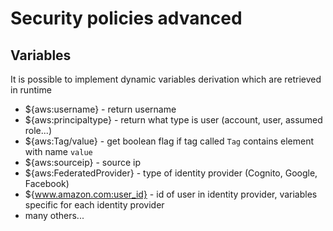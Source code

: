 # Security policies advanced

## Variables
It is possible to implement dynamic variables derivation which are retrieved in runtime

* ${aws:username} - return username
* ${aws:principaltype} - return what type is user (account, user, assumed role...)
* ${aws:Tag/value} - get boolean flag if tag called `Tag` contains element with name `value`
* ${aws:sourceip} - source ip
* ${aws:FederatedProvider} - type of identity provider (Cognito, Google, Facebook)
* ${www.amazon.com:user_id} - id of user in identity provider, variables specific for each identity provider
* many others...

